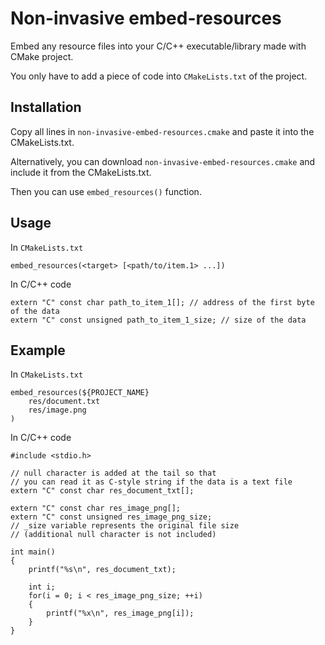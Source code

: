 # Non-invasive embed-resources
Embed any resource files into your C/C++ executable/library made with CMake project.

You only have to add a piece of code into `CMakeLists.txt` of the project.

## Installation
Copy all lines in `non-invasive-embed-resources.cmake` and paste it into the CMakeLists.txt.

Alternatively, you can download `non-invasive-embed-resources.cmake` and include it from the CMakeLists.txt.

Then you can use `embed_resources()` function.

## Usage
In `CMakeLists.txt`

`embed_resources(<target> [<path/to/item.1> ...])`

In C/C++ code
```
extern "C" const char path_to_item_1[]; // address of the first byte of the data
extern "C" const unsigned path_to_item_1_size; // size of the data
```

## Example
In `CMakeLists.txt`

```
embed_resources(${PROJECT_NAME}
    res/document.txt
    res/image.png
)
```

In C/C++ code
```
#include <stdio.h>

// null character is added at the tail so that
// you can read it as C-style string if the data is a text file
extern "C" const char res_document_txt[];

extern "C" const char res_image_png[];
extern "C" const unsigned res_image_png_size;
// _size variable represents the original file size
// (additional null character is not included)

int main()
{
    printf("%s\n", res_document_txt);
    
    int i;
    for(i = 0; i < res_image_png_size; ++i)
    {
        printf("%x\n", res_image_png[i]);
    }
}
```
